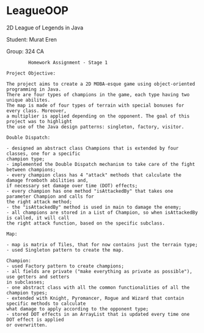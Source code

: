 # LeagueOOP
2D League of Legends in Java


Student: Murat Eren

Group: 324 CA

			Homework Assignment - Stage 1
	
	Project Objective:
	
	The project aims to create a 2D MOBA-esque game using object-oriented programming in Java.
	There are four types of champions in the game, each type having two unique abilites.
	The map is made of four types of terrain with special bonuses for every class. Moreover,
	a multiplier is applied depending on the opponent. The goal of this project was to highlight
	the use of the Java design patterns: singleton, factory, visitor.  
	
	Double Dispatch:
	
	- designed an abstract class Champions that is extended by four classes, one for a specific
	champion type;
	- implemented the Double Dispatch mechanism to take care of the fight between champions;
	- every champion class has 4 "attack" methods that calculate the damage fromboth abilities and,
	if necessary set damage over time (DOT) effects;
	- every champion has one method "isAttackedBy" that takes one parameter Champion and calls for
	the right attack method;
	- the "isAttackedBy" method is used in main to damage the enemy;
	- all champions are stored in a List of Champion, so when isAttackedBy is called, it will call
	the right attack function, based on the specific subclass.

	Map:
	
	- map is matrix of Tiles, that for now contains just the terrain type;
	- used Singleton pattern to create the map.
	
	Champion:
	- used Factory pattern to create champions;
	- all fields are private ("make everything as private as possible"), use getters and setters
	in subclasses;
	- one abstract class with all the common functionalities of all the champion types;
	- extended with Knight, Pyromancer, Rogue and Wizard that contain specific methods to calculate
	what damage to apply according to the opponent type;
	- stored DOT effects in an ArrayList that is updated every time one DOT effect is applied
	or overwritten.

